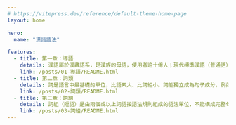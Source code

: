 ```yaml
---
# https://vitepress.dev/reference/default-theme-home-page
layout: home

hero:
  name: "漢語語法"

features:
  - title: 第一章：導語
    details: 漢語屬於漢藏語系，是漢族的母語，使用者逾十億人；現代標準漢語（普通話）是中國、台灣、新加坡等地的官方語言。
    link: /posts/01-導語/README.html
  - title: 第二章：詞類
    details: 詞是語言中最基礎的單位，比語素大、比詞組小。詞能獨立成為句子成分，例如「書」、「跑」、「漂亮」、「我們」。
    link: /posts/02-詞類/README.html
  - title: 第三章：詞組
    details: 詞組（短語）是由兩個或以上詞語按語法規則組成的語法單位，不能構成完整句子，但在句中可承擔主語、賓語、定語、狀語、補語等功能。它是介於詞彙與句子之間的基本單位，是構成句子的基礎
    link: /posts/03-詞組/README.html
---
```


